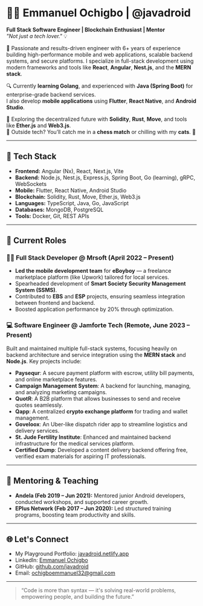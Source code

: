 # 👨‍💻 Emmanuel Ochigbo | @javadroid

**Full Stack Software Engineer | Blockchain Enthusiast | Mentor**  
_"Not just a tech lover."_ 💡

🚀 Passionate and results-driven engineer with 6+ years of experience building high-performance mobile and web applications, scalable backend systems, and secure platforms. I specialize in full-stack development using modern frameworks and tools like **React**, **Angular**, **Nest.js**, and the **MERN stack**.  

🔍 Currently **learning Golang**, and experienced with **Java (Spring Boot)** for enterprise-grade backend services.  
I also develop **mobile applications** using **Flutter**, **React Native**, and **Android Studio**.  

🧱 Exploring the decentralized future with **Solidity**, **Rust**, **Move**, and tools like **Ether.js** and **Web3.js**.  
🎯 Outside tech? You’ll catch me in a **chess match** or chilling with my **cats**. 🐾

---

## 🧰 Tech Stack

- **Frontend:** Angular (Nx), React, Next.js, Vite  
- **Backend:** Node.js, Nest.js, Express.js, Spring Boot, Go (learning), gRPC, WebSockets  
- **Mobile:** Flutter, React Native, Android Studio  
- **Blockchain:** Solidity, Rust, Move, Ether.js, Web3.js  
- **Languages:** TypeScript, Java, Go, JavaScript  
- **Databases:** MongoDB, PostgreSQL  
- **Tools:** Docker, Git, REST APIs

---

## 💼 Current Roles

### 👨‍💻 Full Stack Developer @ Mrsoft (April 2022 – Present)
- **Led the mobile development team** for **eBoyboy** — a freelance marketplace platform (like Upwork) tailored for local services.
- Spearheaded development of **Smart Society Security Management System (SSMS)**.
- Contributed to **EBS** and **ESP** projects, ensuring seamless integration between frontend and backend.
- Boosted application performance by 20% through optimization.

### 💻 Software Engineer @ Jamforte Tech (Remote, June 2023 – Present)
Built and maintained multiple full-stack systems, focusing heavily on backend architecture and service integration using the **MERN stack** and **Node.js**. Key projects include:

- **Paysequr**: A secure payment platform with escrow, utility bill payments, and online marketplace features.
- **Campaign Management System**: A backend for launching, managing, and analyzing marketing campaigns.
- **QuotR**: A B2B platform that allows businesses to send and receive quotes seamlessly.
- **Qapp**: A centralized **crypto exchange platform** for trading and wallet management.
- **Goveloox**: An Uber-like dispatch rider app to streamline logistics and delivery services.
- **St. Jude Fertility Institute**: Enhanced and maintained backend infrastructure for the medical services platform.
- **Certified Dump**: Developed a content delivery backend offering free, verified exam materials for aspiring IT professionals.

---

## 👥 Mentoring & Teaching

- **Andela (Feb 2019 – Jun 2021):** Mentored junior Android developers, conducted workshops, and supported career growth.
- **EPlus Network (Feb 2017 – Jun 2020):** Led structured training programs, boosting team productivity and skills.

---

## 🌐 Let's Connect

- My Playground Portfolio: [javadroid.netlify.app](https://javadroid.netlify.app/)
- LinkedIn: [Emmanuel Ochigbo](https://www.linkedin.com/in/eochigbo/)
- GitHub: [github.com/javadroid](https://github.com/javadroid)
- Email: [ochigboemmanuel32@gmail.com](mailto:ochigboemmanuel32@gmail.com)

---

> “Code is more than syntax — it's solving real-world problems, empowering people, and building the future.”
